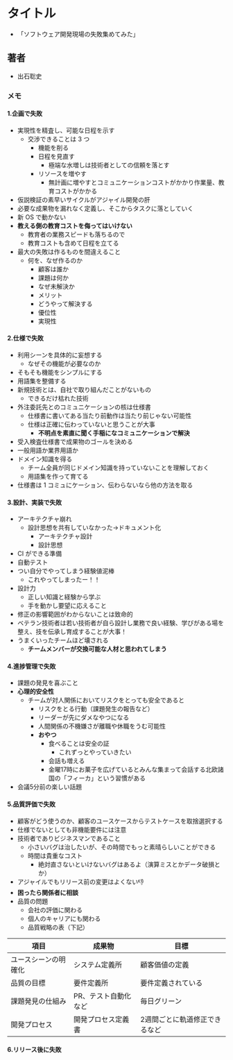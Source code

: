 # タイトル

- 「ソフトウェア開発現場の失敗集めてみた」

## 著者

- 出石聡史

### メモ

#### 1.企画で失敗

- 実現性を精査し、可能な日程を示す
  - 交渉できることは 3 つ
    - 機能を削る
    - 日程を見直す
      - 極端な水増しは技術者としての信頼を落とす
    - リソースを増やす
      - 無計画に増やすとコミュニケーションコストがかかり作業量、教育コストがかかる
- 仮説検証の素早いサイクルがアジャイル開発の肝
- 必要な成果物を漏れなく定義し、そこからタスクに落としていく
- 新 OS で動かない
- **教える側の教育コストを侮ってはいけない**
  - 教育者の業務スピードも落ちるので
  - 教育コストも含めて日程を立てる
- 最大の失敗は作るものを間違えること
  - 何を、なぜ作るのか
    - 顧客は誰か
    - 課題は何か
    - なぜ未解決か
    - メリット
    - どうやって解決する
    - 優位性
    - 実現性

#### 2.仕様で失敗

- 利用シーンを具体的に妄想する
  - なぜその機能が必要なのか
- そもそも機能をシンプルにする
- 用語集を整備する
- 新規技術とは、自社で取り組んだことがないもの
  - できるだけ枯れた技術
- 外注委託先とのコミュニケーションの核は仕様書
  - 仕様書に書いてある当たり前動作は当たり前じゃない可能性
  - 仕様は正確に伝わっていないと思うことが大事
    - **不明点を素直に聞く手稲になコミュニケーションで解決**
- 受入検査仕様書で成果物のゴールを決める
- 一般用語か業界用語か
- ドメイン知識を得る
  - チーム全員が同じドメイン知識を持っていないことを理解しておく
  - 用語集を作って育てる
- 仕様書は 1 コミュにケーション、伝わらないなら他の方法を取る

#### 3.設計、実装で失敗

- アーキテクチャ崩れ
  - 設計思想を共有していなかった->ドキュメント化
    - アーキテクチャ設計
    - 設計思想
- CI ができる準備
- 自動テスト
- つい自分でやってしまう経験値泥棒
  - これやってしまったー！！
- 設計力
  - 正しい知識と経験から学ぶ
  - 手を動かし要望に応えること
- 修正の影響範囲がわからないことは致命的
- ベテラン技術者は若い技術者が自ら設計し業務で良い経験、学びがある場を整え、技を伝承し育成することが大事！
- うまくいったチームほど壊される
  - **チームメンバーが交換可能な人材と思われてしまう**

#### 4.進捗管理で失敗

- 課題の発見を喜ぶこと
- **心理的安全性**
  - チームが対人関係においてリスクをとっても安全であると
    - リスクをとる行動（課題発生の報告など）
    - リーダーが先にダメなやつになる
    - 人間関係の不機嫌さが離職や休職をうむ可能性
    - **おやつ**
      - 食べることは安全の証
        - これずっとやっていきたい
      - 会話も増える
      - 金曜17時にお菓子を広げているとみんな集まって会話する北欧諸国の「フィーカ」という習慣がある
- 会議5分前の楽しい話題

#### 5.品質評価で失敗

- 顧客がどう使うのか、顧客のユースケースからテストケースを取捨選択する
- 仕様でないとしても非機能要件には注意
- 技術者でありビジネスマンであること
  - 小さいバグは治したいが、その時間でもっと素晴らしいことができる
  - 時間は貴重なコスト
    - 絶対直さないといけないバグはあるよ（演算ミスとかデータ破損とか）
- アジャイルでもリリース前の変更はよくない👎
- **困ったら関係者に相談**
- 品質の問題
  - 会社の評価に関わる
  - 個人のキャリアにも関わる
  - 品質戦略の表（下記）

| 項目 | 成果物 | 目標 |
| ---- | ---- | ---- |
| ユースシーンの明確化 | システム定義所 | 顧客価値の定義 |
| 品質の目標 | 要件定義所 | 要件定義されている |
| 課題発見の仕組み | PR、テスト自動化など | 毎日グリーン |
| 開発プロセス | 開発プロセス定義書 | 2週間ごとに軌道修正できるなど |

#### 6.リリース後に失敗

